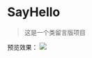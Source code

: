 # SayHello 
> 这是一个类留言版项目

预览效果：
![](https://github.com/jjzgood/sayhello/app/static/img/sayhello.PNG)
